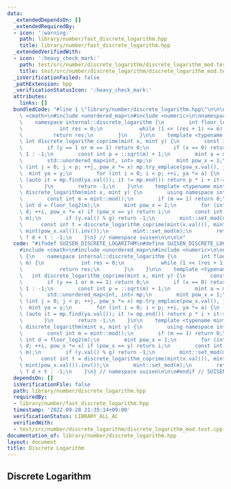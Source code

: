 ```yaml
---
data:
  _extendedDependsOn: []
  _extendedRequiredBy:
  - icon: ':warning:'
    path: library/number/fast_discrete_logarithm.hpp
    title: library/number/fast_discrete_logarithm.hpp
  _extendedVerifiedWith:
  - icon: ':heavy_check_mark:'
    path: test/src/number/discrete_logarithm/discrete_logarithm_mod.test.cpp
    title: test/src/number/discrete_logarithm/discrete_logarithm_mod.test.cpp
  _isVerificationFailed: false
  _pathExtension: hpp
  _verificationStatusIcon: ':heavy_check_mark:'
  attributes:
    links: []
  bundledCode: "#line 1 \"library/number/discrete_logarithm.hpp\"\n\n\n\n#include\
    \ <cmath>\n#include <unordered_map>\n#include <numeric>\n\nnamespace suisen {\n\
    \    namespace internal::discrete_logarithm {\n        int floor_log2(int m) {\n\
    \            int res = 0;\n            while (1 << (res + 1) <= m) ++res;\n  \
    \          return res;\n        }\n    }\n\n    template <typename mint>\n   \
    \ int discrete_logarithm_coprime(mint x, mint y) {\n        const int m = mint::mod();\n\
    \        if (y == 1 or m == 1) return 0;\n        if (x == 0) return y == 0 ?\
    \ 1 : -1;\n        const int p = ::sqrt(m) + 1;\n        mint a = mint(x).inv().pow(p);\n\
    \        std::unordered_map<int, int> mp;\n        mint pow_x = 1;\n        for\
    \ (int j = 0; j < p; ++j, pow_x *= x) mp.try_emplace(pow_x.val(), j);\n      \
    \  mint ya = y;\n        for (int i = 0; i < p; ++i, ya *= a) {\n            if\
    \ (auto it = mp.find(ya.val()); it != mp.end()) return p * i + it->second;\n \
    \       }\n        return -1;\n    }\n\n    template <typename mint>\n    int\
    \ discrete_logarithm(mint x, mint y) {\n        using namespace internal::discrete_logarithm;\n\
    \        const int m = mint::mod();\n        if (m == 1) return 0;\n        const\
    \ int d = floor_log2(m);\n        mint pow_x = 1;\n        for (int i = 0; i <\
    \ d; ++i, pow_x *= x) if (pow_x == y) return i;\n        const int g = std::gcd(pow_x.val(),\
    \ m);\n        if (y.val() % g) return -1;\n        mint::set_mod(m / g);\n  \
    \      const int t = discrete_logarithm_coprime(mint(x.val()), mint(y.val()) *\
    \ mint(pow_x.val()).inv());\n        mint::set_mod(m);\n        return t != -1\
    \ ? d + t : -1;\n    }\n} // namespace suisen\n\n\n\n"
  code: "#ifndef SUISEN_DISCRETE_LOGARITHM\n#define SUISEN_DISCRETE_LOGARITHM\n\n\
    #include <cmath>\n#include <unordered_map>\n#include <numeric>\n\nnamespace suisen\
    \ {\n    namespace internal::discrete_logarithm {\n        int floor_log2(int\
    \ m) {\n            int res = 0;\n            while (1 << (res + 1) <= m) ++res;\n\
    \            return res;\n        }\n    }\n\n    template <typename mint>\n \
    \   int discrete_logarithm_coprime(mint x, mint y) {\n        const int m = mint::mod();\n\
    \        if (y == 1 or m == 1) return 0;\n        if (x == 0) return y == 0 ?\
    \ 1 : -1;\n        const int p = ::sqrt(m) + 1;\n        mint a = mint(x).inv().pow(p);\n\
    \        std::unordered_map<int, int> mp;\n        mint pow_x = 1;\n        for\
    \ (int j = 0; j < p; ++j, pow_x *= x) mp.try_emplace(pow_x.val(), j);\n      \
    \  mint ya = y;\n        for (int i = 0; i < p; ++i, ya *= a) {\n            if\
    \ (auto it = mp.find(ya.val()); it != mp.end()) return p * i + it->second;\n \
    \       }\n        return -1;\n    }\n\n    template <typename mint>\n    int\
    \ discrete_logarithm(mint x, mint y) {\n        using namespace internal::discrete_logarithm;\n\
    \        const int m = mint::mod();\n        if (m == 1) return 0;\n        const\
    \ int d = floor_log2(m);\n        mint pow_x = 1;\n        for (int i = 0; i <\
    \ d; ++i, pow_x *= x) if (pow_x == y) return i;\n        const int g = std::gcd(pow_x.val(),\
    \ m);\n        if (y.val() % g) return -1;\n        mint::set_mod(m / g);\n  \
    \      const int t = discrete_logarithm_coprime(mint(x.val()), mint(y.val()) *\
    \ mint(pow_x.val()).inv());\n        mint::set_mod(m);\n        return t != -1\
    \ ? d + t : -1;\n    }\n} // namespace suisen\n\n\n#endif // SUISEN_DISCRETE_LOGARITHM\n"
  dependsOn: []
  isVerificationFile: false
  path: library/number/discrete_logarithm.hpp
  requiredBy:
  - library/number/fast_discrete_logarithm.hpp
  timestamp: '2022-09-28 21:35:14+09:00'
  verificationStatus: LIBRARY_ALL_AC
  verifiedWith:
  - test/src/number/discrete_logarithm/discrete_logarithm_mod.test.cpp
documentation_of: library/number/discrete_logarithm.hpp
layout: document
title: Discrete Logarithm
---
```

## Discrete Logarithm